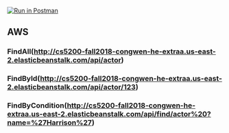 [![Run in Postman](https://run.pstmn.io/button.svg)](https://app.getpostman.com/run-collection/fdaf0543346bd9d7b766)

## AWS  
### FindAll(http://cs5200-fall2018-congwen-he-extraa.us-east-2.elasticbeanstalk.com/api/actor)
### FindById(http://cs5200-fall2018-congwen-he-extraa.us-east-2.elasticbeanstalk.com/api/actor/123)
### FindByCondition(http://cs5200-fall2018-congwen-he-extraa.us-east-2.elasticbeanstalk.com/api/find/actor%20?name=%27Harrison%27)

